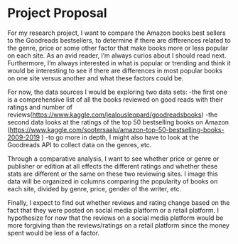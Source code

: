 # Project Proposal 
For my research project, I want to compare the Amazon books best sellers to the Goodreads bestsellers, to determine if there are differences related to the genre, price or some other factor that make books more or less popular on each site. As an avid reader, I’m always curios about I should read next. Furthermore, I’m always interested in what is popular or trending and think it would be interesting to see if there are differences in most popular books on one site versus another and what these factors could be. 

For now, the data sources I would be exploring two data sets:
    -the first one is a comprehensive list of all the books reviewed on good reads with their ratings and number of reviews(https://www.kaggle.com/jealousleopard/goodreadsbooks)
    -the second data looks at the ratings of the top 50 bestselling books on Amazon (https://www.kaggle.com/sootersaalu/amazon-top-50-bestselling-books-2009-2019 )
    -to go more in depth, I might also have to look at the Goodreads API to collect data on the genres, etc. 

Through a comparative analysis, I want to see whether price or genre or publisher or edition at all effects the different ratings and whether these stats are different or the same on these two reviewing sites. I image this data will be organized in columns comparing the popularity of books on each site, divided by genre, price, gender of the writer, etc. 

Finally, I expect to find out whether reviews and rating change based on the fact that they were posted on social media platform or a retail platform. I hypothesize for now that the reviews on a social media platform would be more forgiving than the reviews/ratings on a retail platform since the money spent would be less of a factor. 

